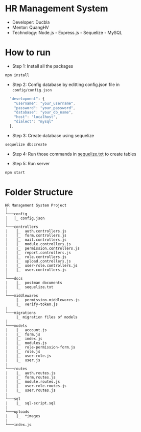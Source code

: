 # HR Management System

- Developer: Ducbla
- Mentor: QuangHV
- Technology: Node.js - Express.js - Sequelize - MySQL

# How to run

- Step 1: Install all the packages

```bash
npm install
```

- Step 2: Config database by editting config.json file in `config/config.json`

```js
  "development": {
    "username": "your_username",
    "password": "your_password",
    "database": "your_db_name",
    "host": "localhost",
    "dialect": "mysql"
  },
```

- Step 3: Create database using sequelize

```bash
sequelize db:create
```

- Step 4: Run those commands in [sequelize.txt](https://github.com/quanghvvmo/group-12-project/tree/ducbla/docs/sequelize.txt) to create tables

- Step 5: Run server

```bash
npm start
```

# Folder Structure

```
HR Management System Project
│
└───config
│   │_ config.json
│
└───controllers
|    │_  auth.controllers.js
|    │_  form.controllers.js
|    |_  mail.controllers.js
|    |_  module.controllers.js
|    |_  permission.controllers.js
|    |_  report.controllers.js
|    |_  role.controllers.js
|    |_  upload.controllers.js
|    |_  user-role.controllers.js
|    |_  user.controllers.js
│
└───docs
|    │_  postman documents
|    │_  sequelize.txt
|
└───middlewares
     |_  permission.middlewares.js
     |_  verify-token.js
|
└───migrations
     |_ migration files of models
|
└───models
|    |_  account.js
|    |_  form.js
|    |_  index.js
|    |_  modules.js
|    |_  role-permission-form.js
|    |_  role.js
|    |_  user-role.js
|    |_  user.js
|
└───routes
|    |_  auth.routes.js
|    |_  form.routes.js
|    |_  module.routes.js
|    |_  user-role.routes.js
|    |_  user.routes.js
|
└───sql
|    |_  sql-script.sql
|
└───uploads
|    |_  *images
|
└───index.js
```
